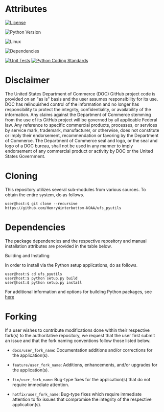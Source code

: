 # Attributes

[![License](https://img.shields.io/badge/license-lgpl_v2.1-gray)](https://github.com/HenryWinterbottom-NOAA/ufs_pyutils/blob/develop/LICENSE)

![Python Version](https://img.shields.io/badge/python-3.5|3.6|3.7-blue)

![Linux](https://img.shields.io/badge/linux-ubuntu%7Ccentos-black)

![Dependencies](https://img.shields.io/badge/dependencies-astropy|boto3|bs4|croniter|netcdf4|numpy|pylint|pyyaml-orange)

[![Unit Tests](https://github.com/HenryWinterbottom-NOAA/ufs_pyutils/actions/workflows/unittests.yaml/badge.svg)](https://github.com/HenryWinterbottom-NOAA/ufs_pyutils/actions/workflows/unittests.yaml)
[![Python Coding Standards](https://github.com/HenryWinterbottom-NOAA/ufs_pyutils/actions/workflows/pycodestyle.yaml/badge.svg)](https://github.com/HenryWinterbottom-NOAA/ufs_pyutils/actions/workflows/pycodestyle.yaml)

# Disclaimer

The United States Department of Commerce (DOC) GitHub project code is
provided on an "as is" basis and the user assumes responsibility for
its use. DOC has relinquished control of the information and no longer
has responsibility to protect the integrity, confidentiality, or
availability of the information. Any claims against the Department of
Commerce stemming from the use of its GitHub project will be governed
by all applicable Federal law. Any reference to specific commercial
products, processes, or services by service mark, trademark,
manufacturer, or otherwise, does not constitute or imply their
endorsement, recommendation or favoring by the Department of
Commerce. The Department of Commerce seal and logo, or the seal and
logo of a DOC bureau, shall not be used in any manner to imply
endorsement of any commercial product or activity by DOC or the United
States Government.

# Cloning

This repository utilizes several sub-modules from various sources. To
obtain the entire system, do as follows.

~~~
user@host:$ git clone --recursive https://github.com/HenryWinterbottom-NOAA/ufs_pyutils
~~~

# Dependencies

The package dependencies and the respective repository and manual
installation attributes are provided in the table below.

<div align="center>



</div>

# Building and Installing

In order to install via the Python setup applications, do as follows.

~~~
user@host:$ cd ufs_pyutils
user@host:$ python setup.py build
user@host:$ python setup.py install
~~~

For additional information and options for building Python packages, see [here](https://docs.python.org/3.5/distutils/setupscript.html)

# Forking

If a user wishes to contribute modifications done within their
respective fork(s) to the authoritative repository, we request that
the user first submit an issue and that the fork naming conventions
follow those listed below.

- `docs/user_fork_name`: Documentation additions and/or corrections for the application(s).

- `feature/user_fork_name`: Additions, enhancements, and/or upgrades for the application(s).

- `fix/user_fork_name`: Bug-type fixes for the application(s) that do not require immediate attention.

- `hotfix/user_fork_name`: Bug-type fixes which require immediate attention to fix issues that compromise the integrity of the respective application(s).  